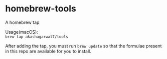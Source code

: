 # homebrew-tools
A homebrew tap  

Usage(macOS):  
`brew tap akashagarwal7/tools`

After adding the tap, you must run `brew update` so that the formulae present in this repo are available for you to install.
